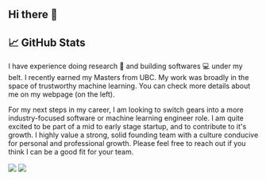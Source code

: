 ## Hi there 👋

## &#x1f4c8; GitHub Stats

I have experience doing research :test_tube: and building softwares :computer: under my belt. I recently earned my Masters from UBC. My work was broadly in the space of trustworthy machine learning. You can check more details about me on my webpage (on the left).

For my next steps in my career, I am looking to switch gears into a more industry-focused software or machine learning engineer role. I am quite excited to be part of a mid to early stage startup, and to contribute to it's growth. I highly value a strong, solid founding team with a culture conducive for personal and professional growth. Please feel free to reach out if you think I can be a good fit for your team.       


<p float="left">
  <img align="center" src="https://github-readme-stats.vercel.app/api/top-langs/?username=greninja&hide=makefile,matlab,java,shell,javascript,css,dockerfile,c%2B%2B,c%23,c,tex,labview" />
  <img align="center" src="https://github-readme-stats.vercel.app/api?username=greninja&show_icons=true&line_height=27&count_private=true&title_color=ffffff&text_color=c9cacc&icon_color=2bbc8a&bg_color=1d1f21" />
</p>

<!--
**greninja/greninja** is a ✨ _special_ ✨ repository because its `README.md` (this file) appears on your GitHub profile.

Here are some ideas to get you started:

- 🔭 I’m currently working on ...
- 🌱 I’m currently learning ...
- 👯 I’m looking to collaborate on ...
- 🤔 I’m looking for help with ...
- 💬 Ask me about ...
- 📫 How to reach me: ...
- 😄 Pronouns: ...
- ⚡ Fun fact: ...
-->
